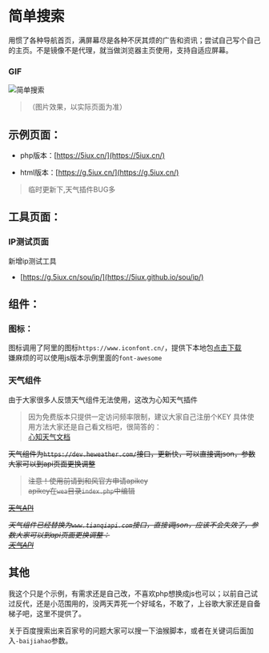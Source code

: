 # 简单搜索  

用惯了各种导航首页，满屏幕尽是各种不厌其烦的广告和资讯；尝试自己写个自己的主页。不是镜像不是代理，就当做浏览器主页使用，支持自适应屏幕。  


###  GIF
![简单搜索](https://raw.githubusercontent.com/5iux/sou/master/img0726.gif)
> （图片效果，以实际页面为准） 



## 示例页面：    
 
+ php版本：[https://5iux.cn/](https://5iux.cn/)  

+ html版本：[https://g.5iux.cn/](https://g.5iux.cn/)  


> 临时更新下,天气插件BUG多
  
  
## 工具页面：  

### IP测试页面  
新增ip测试工具  
+ [https://g.5iux.cn/sou/ip/](https://5iux.github.io/sou/ip/)   




## 组件：  

### 图标：
图标调用了阿里的图标`https://www.iconfont.cn/`，提供下本地包[点击下载](https://raw.githubusercontent.com/5iux/sou/master/icon.zip)  
嫌麻烦的可以使用js版本示例里面的`font-awesome`  
### 天气组件  

由于大家很多人反馈天气组件无法使用，这改为心知天气插件  

> 因为免费版本只提供一定访问频率限制，建议大家自己注册个KEY
> 具体使用方法大家还是自己看文档吧，很简答的：  
> [心知天气文档](https://docs.seniverse.com/widget/start/get.html)  


~~天气组件为`https://dev.heweather.com/`接口，更新快，可以直接调json，参数大家可以到api页面更换调整~~
> ~~注意！使用前请到和风官方申请apikey~~   
> ~~apikey在`wea`目录`index.php`中编辑~~  


~~[天气API](https://dev.heweather.com/docs/api/weather)~~

*~~天气组件已经替换为`www.tianqiapi.com`接口，直接调json，应该不会失效了，参数大家可以到api页面更换调整：~~*   
*~~[天气API](https://www.tianqiapi.com/?action=v1)~~*  



## 其他
我这个只是个示例，有需求还是自己改，不喜欢php想换成js也可以；以前自己试过反代，还是小范围用的，没两天弄死一个好域名，不敢了，上谷歌大家还是自备梯子吧，这里不提供了。  

关于百度搜索出来百家号的问题大家可以搜一下油猴脚本，或者在关键词后面加入`-baijiahao`参数。


